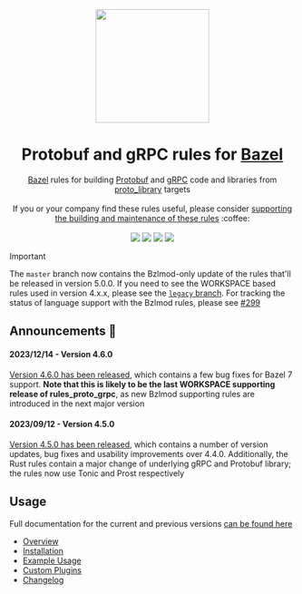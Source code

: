 <div align="center">
    <img width="200" height="200" src="https://raw.githubusercontent.com/rules-proto-grpc/rules_proto_grpc/master/docs/_static/logo.svg">
    <h1>Protobuf and gRPC rules for <a href="https://bazel.build">Bazel</a></h1>
</div>

<div align="center">
    <a href="https://bazel.build">Bazel</a> rules for building <a href="https://developers.google.com/protocol-buffers">Protobuf</a> and <a href="https://grpc.io/">gRPC</a> code and libraries from <a href="https://docs.bazel.build/versions/master/be/protocol-buffer.html#proto_library">proto_library</a> targets
    <br><br>
    If you or your company find these rules useful, please consider <a href="https://github.com/sponsors/aaliddell">supporting the building and maintenance of these rules</a> :coffee:
    <br><br>
    <a href="https://github.com/rules-proto-grpc/rules_proto_grpc/releases"><img src="https://img.shields.io/github/v/tag/rules-proto-grpc/rules_proto_grpc?label=release&sort=semver&color=38a3a5"></a>
    <a href="https://buildkite.com/bazel/rules-proto-grpc-rules-proto-grpc"><img src="https://badge.buildkite.com/a0c88e60f21c85a8bb53a8c73175aebd64f50a0d4bacbdb038.svg?branch=master"></a>
    <a href="https://github.com/rules-proto-grpc/rules_proto_grpc/actions"><img src="https://github.com/rules-proto-grpc/rules_proto_grpc/actions/workflows/check-diff.yml/badge.svg"></a>
    <a href="https://bazelbuild.slack.com/archives/CKU1D04RM"><img src="https://img.shields.io/badge/bazelbuild-%23proto-38a3a5?logo=slack"></a>
</div>

> [!IMPORTANT]
> The `master` branch now contains the Bzlmod-only update of the rules that'll be released in
> version 5.0.0. If you need to see the WORKSPACE based rules used in version 4.x.x, please see
> the [`legacy` branch](https://github.com/rules-proto-grpc/rules_proto_grpc/tree/legacy). For
> tracking the status of language support with the Bzlmod rules, please see
> [#299](https://github.com/rules-proto-grpc/rules_proto_grpc/issues/299)

## Announcements 📣

#### 2023/12/14 - Version 4.6.0

[Version 4.6.0 has been released](https://github.com/rules-proto-grpc/rules_proto_grpc/releases/tag/4.6.0),
which contains a few bug fixes for Bazel 7 support. **Note that this is likely to be the last
WORKSPACE supporting release of rules_proto_grpc**, as new Bzlmod supporting rules are introduced
in the next major version

#### 2023/09/12 - Version 4.5.0

[Version 4.5.0 has been released](https://github.com/rules-proto-grpc/rules_proto_grpc/releases/tag/4.5.0),
which contains a number of version updates, bug fixes and usability improvements over 4.4.0.
Additionally, the Rust rules contain a major change of underlying gRPC and Protobuf library; the
rules now use Tonic and Prost respectively


## Usage

Full documentation for the current and previous versions [can be found here](https://rules-proto-grpc.com)

- [Overview](https://rules-proto-grpc.com/en/latest/)
- [Installation](https://rules-proto-grpc.com/en/latest/#installation)
- [Example Usage](https://rules-proto-grpc.com/en/latest/example.html)
- [Custom Plugins](https://rules-proto-grpc.com/en/latest/custom_plugins.html)
- [Changelog](https://rules-proto-grpc.com/en/latest/changelog.html)
